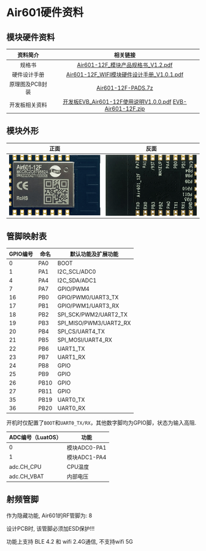 # Air601硬件资料

## 模块硬件资料

|    资料简介     |                           相关链接                           |
| :-------------: | :----------------------------------------------------------: |
|     规格书      | [Air601-12F_模块产品规格书_V1.2.pdf](https://cdn.openluat-luatcommunity.openluat.com/attachment/20230726105503590_Air601-12F_模块产品规格书_V1.2.pdf) |
|  硬件设计手册   | [Air601-12F_WIFI模块硬件设计手册_V1.0.1.pdf](https://cdn.openluat-luatcommunity.openluat.com/attachment/20230619165631229_Air601-12F_WIFI模块硬件设计手册_V1.0.1.pdf) |
| 原理图及PCB封装 | [Air601-12F-PADS.7z](https://cdn.openluat-luatcommunity.openluat.com/attachment/20230519111345019_Air601-12F-PADS.7z) |
| 开发板相关资料  | [开发板EVB_Air601-12F使用说明V1.0.0.pdf](https://cdn.openluat-luatcommunity.openluat.com/attachment/20230626161923628_开发板EVB_Air601-12F使用说明V1.0.0.pdf) [EVB-Air601-12F.zip](https://cdn.openluat-luatcommunity.openluat.com/attachment/20230524173150039_EVB-Air601-12F.zip) |

## 模块外形

|                 正面                  |                  反面                  |
| :-----------------------------------: | :------------------------------------: |
| ![1](img/20230522113542643.png) | ![2](img/20230522122452266.png) |


## 管脚映射表

| GPIO编号 | 命名 | 默认功能及扩展功能     |
| -------- | ---- | ---------------------- |
| 0        | PA0  | BOOT                   |
| 1        | PA1  | I2C_SCL/ADC0           |
| 4        | PA4  | I2C_SDA/ADC1           |
| 7        | PA7  | GPIO/PWM4              |
| 16       | PB0  | GPIO/PWM0/UART3_TX     |
| 17       | PB1  | GPIO/PWM1/UART3_RX     |
| 18       | PB2  | SPI_SCK/PWM2/UART2_TX  |
| 19       | PB3  | SPI_MISO/PWM3/UART2_RX |
| 20       | PB4  | SPI_CS/UART4_TX        |
| 21       | PB5  | SPI_MOSI/UART4_RX      |
| 22       | PB6  | UART1_TX               |
| 23       | PB7  | UART1_RX               |
| 24       | PB8  | GPIO                   |
| 25       | PB9  | GPIO                   |
| 26       | PB10 | GPIO                   |
| 27       | PB11 | GPIO                   |
| 35       | PB19 | UART0_TX               |
| 36       | PB20 | UART0_RX               |

开机时仅配置了`BOOT`和`UART0_TX/RX`，其他数字脚均为GPIO脚，状态为输入高阻.

| ADC编号（LuatOS） | 功能         |
| ----------------- | ------------ |
| 0                 | 模块ADC0-PA1 |
| 1                 | 模块ADC1-PA4 |
| adc.CH_CPU        | CPU温度      |
| adc.CH_VBAT       | 内部电压     |

## 射频管脚

作为隐藏功能, Air601的RF管脚为: 8

设计PCB时, 该管脚必须加ESD保护!!!

功能上支持 BLE 4.2 和 wifi 2.4G通信, 不支持wifi 5G
